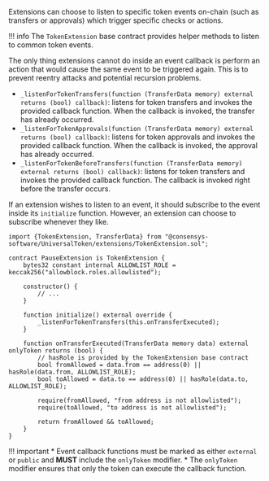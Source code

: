 Extensions can choose to listen to specific token events on-chain (such as transfers or approvals) which trigger specific checks or actions. 

!!! info
    The `TokenExtension` base contract provides helper methods to listen to common token events.

The only thing extensions cannot do inside an event callback is perform an action that would cause the same event to be triggered again. This is to prevent reentry attacks and potential recursion problems.

* `_listenForTokenTransfers(function (TransferData memory) external returns (bool) callback)`: listens for token transfers and invokes the provided callback function. When the callback is invoked, the transfer has already occurred.
* `_listenForTokenApprovals(function (TransferData memory) external returns (bool) callback)`: listens for token approvals and invokes the provided callback function. When the callback is invoked, the approval has already occurred.
* `_listenForTokenBeforeTransfers(function (TransferData memory) external returns (bool) callback)`: listens for token transfers and invokes the provided callback function. The callback is invoked right before the transfer occurs.

If an extension wishes to listen to an event, it should subscribe to the event inside its `initialize` function. However, an extension can choose to subscribe whenever they like.

```solidity
import {TokenExtension, TransferData} from "@consensys-software/UniversalToken/extensions/TokenExtension.sol";

contract PauseExtension is TokenExtension {
    bytes32 constant internal ALLOWLIST_ROLE = keccak256("allowblock.roles.allowlisted");
        
    constructor() {
        // ...
    }

    function initialize() external override {
        _listenForTokenTransfers(this.onTransferExecuted);
    }
        
    function onTransferExecuted(TransferData memory data) external onlyToken returns (bool) {
        // hasRole is provided by the TokenExtension base contract
        bool fromAllowed = data.from == address(0) || hasRole(data.from, ALLOWLIST_ROLE);
        bool toAllowed = data.to == address(0) || hasRole(data.to, ALLOWLIST_ROLE);
            
        require(fromAllowed, "from address is not allowlisted");
        require(toAllowed, "to address is not allowlisted");

        return fromAllowed && toAllowed;
    }
}
```

!!! important
    * Event callback functions must be marked as either `external` or `public` and **MUST** include the `onlyToken` modifier. 
    * The `onlyToken` modifier ensures that only the token can execute the callback function.